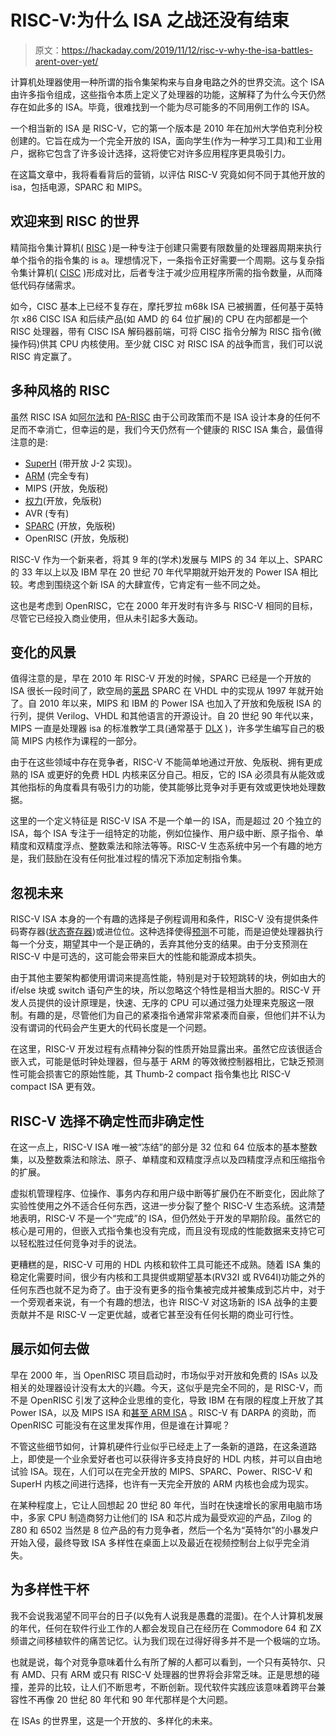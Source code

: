 # RISC-V:为什么 ISA 之战还没有结束

> 原文：<https://hackaday.com/2019/11/12/risc-v-why-the-isa-battles-arent-over-yet/>

计算机处理器使用一种所谓的指令集架构来与自身电路之外的世界交流。这个 ISA 由许多指令组成，这些指令本质上定义了处理器的功能，这解释了为什么今天仍然存在如此多的 ISA。毕竟，很难找到一个能为尽可能多的不同用例工作的 ISA。

一个相当新的 ISA 是 RISC-V，它的第一个版本是 2010 年在加州大学伯克利分校创建的。它旨在成为一个完全开放的 ISA，面向学生(作为一种学习工具)和工业用户，据称它包含了许多设计选择，这将使它对许多应用程序更具吸引力。

在这篇文章中，我将看看背后的营销，以评估 RISC-V 究竟如何不同于其他开放的 isa，包括电源，SPARC 和 MIPS。

## 欢迎来到 RISC 的世界

精简指令集计算机( [RISC](https://en.wikipedia.org/wiki/Reduced_instruction_set_computer) )是一种专注于创建只需要有限数量的处理器周期来执行单个指令的指令集的 is a。理想情况下，一条指令正好需要一个周期。这与复杂指令集计算机( [CISC](https://en.wikipedia.org/wiki/Complex_instruction_set_computer) )形成对比，后者专注于减少应用程序所需的指令数量，从而降低代码存储需求。

如今，CISC 基本上已经不复存在，摩托罗拉 m68k ISA 已被搁置，任何基于英特尔 x86 CISC ISA 和后续产品(如 AMD 的 64 位扩展)的 CPU 在内部都是一个 RISC 处理器，带有 CISC ISA 解码器前端，可将 CISC 指令分解为 RISC 指令(微操作码)供其 CPU 内核使用。至少就 CISC 对 RISC ISA 的战争而言，我们可以说 RISC 肯定赢了。

## 多种风格的 RISC

虽然 RISC ISA 如[阿尔法](https://en.wikipedia.org/wiki/DEC_Alpha)和 [PA-RISC](https://en.wikipedia.org/wiki/PA-RISC) 由于公司政策而不是 ISA 设计本身的任何不足而不幸消亡，但幸运的是，我们今天仍然有一个健康的 RISC ISA 集合，最值得注意的是:

*   [SuperH](https://en.wikipedia.org/wiki/SuperH) (带开放 J-2 实现)。
*   [ARM](https://en.wikipedia.org/wiki/ARM_architecture) (完全专有)
*   MIPS (开放，免版税)
*   [权力](https://en.wikipedia.org/wiki/Power_ISA)(开放，免版税)
*   AVR (专有)
*   [SPARC](https://en.wikipedia.org/wiki/SPARC) (开放，免版税)
*   OpenRISC (开放，免版税)

RISC-V 作为一个新来者，将其 9 年的(学术)发展与 MIPS 的 34 年以上、SPARC 的 33 年以上以及 IBM 早在 20 世纪 70 年代早期就开始开发的 Power ISA 相比较。考虑到围绕这个新 ISA 的大肆宣传，它肯定有一些不同之处。

这也是考虑到 OpenRISC，它在 2000 年开发时有许多与 RISC-V 相同的目标，尽管它已经投入商业使用，但从未引起多大轰动。

## 变化的风景

值得注意的是，早在 2010 年 RISC-V 开发的时候，SPARC 已经是一个开放的 ISA 很长一段时间了，欧空局的[莱昂](https://en.wikipedia.org/wiki/LEON) SPARC 在 VHDL 中的实现从 1997 年就开始了。自 2010 年以来，MIPS 和 IBM 的 Power ISA 也加入了开放和免版税 ISA 的行列，提供 Verilog、VHDL 和其他语言的开源设计。自 20 世纪 90 年代以来，MIPS 一直是处理器 isa 的标准教学工具(通常基于 [DLX](https://en.wikipedia.org/wiki/DLX) )，许多学生编写自己的极简 MIPS 内核作为课程的一部分。

由于在这些领域中存在竞争者，RISC-V 不能简单地通过开放、免版税、拥有更成熟的 ISA 或更好的免费 HDL 内核来区分自己。相反，它的 ISA 必须具有从能效或其他指标的角度看具有吸引力的功能，使其能够比竞争对手更有效或更快地处理数据。

这里的一个定义特征是 RISC-V ISA 不是一个单一的 ISA，而是超过 20 个独立的 ISA，每个 ISA 专注于一组特定的功能，例如位操作、用户级中断、原子指令、单精度和双精度浮点、整数乘法和除法等等。RISC-V 生态系统中另一个有趣的地方是，我们鼓励在没有任何批准过程的情况下添加定制指令集。

## 忽视未来

RISC-V ISA 本身的一个有趣的选择是子例程调用和条件，RISC-V 没有提供条件码寄存器([状态寄存器](https://en.wikipedia.org/wiki/Status_register))或进位位。这种选择使得[预测](https://en.wikipedia.org/wiki/Predication_%28computer_architecture%29)不可能，而是迫使处理器执行每一个分支，期望其中一个是正确的，丢弃其他分支的结果。由于分支预测在 RISC-V 中是可选的，这可能会带来巨大的性能和能源成本损失。

由于其他主要架构都使用谓词来提高性能，特别是对于较短跳转的块，例如由大的 if/else 块或 switch 语句产生的块，所以忽略这个特性是相当大胆的。RISC-V 开发人员提供的设计原理是，快速、无序的 CPU 可以通过强力处理来克服这一限制。有趣的是，尽管他们为自己的紧凑指令通常非常紧凑而自豪，但他们并不认为没有谓词的代码会产生更大的代码长度是一个问题。

在这里，RISC-V 开发过程有点精神分裂的性质开始显露出来。虽然它应该很适合嵌入式，可能是低时钟处理器，但与基于 ARM 的等效微控制器相比，它缺乏预测性可能会损害它的原始性能，其 Thumb-2 compact 指令集也比 RISC-V compact ISA 更有效。

## RISC-V 选择不确定性而非确定性

在这一点上，RISC-V ISA 唯一被“冻结”的部分是 32 位和 64 位版本的基本整数集，以及整数乘法和除法、原子、单精度和双精度浮点以及四精度浮点和压缩指令的扩展。

虚拟机管理程序、位操作、事务内存和用户级中断等扩展仍在不断变化，因此除了实验性使用之外不适合任何东西，这进一步分裂了整个 RISC-V 生态系统。这清楚地表明，RISC-V 不是一个“完成”的 ISA，但仍然处于开发的早期阶段。虽然它的核心是可用的，但嵌入式指令集也没有完成，而且没有现成的性能数据来支持它可以轻松胜过任何竞争对手的说法。

更糟糕的是，RISC-V 可用的 HDL 内核和软件工具可能还不成熟。随着 ISA 集的稳定化需要时间，很少有内核和工具提供或期望基本(RV32I 或 RV64I)功能之外的任何东西也就不足为奇了。由于没有更多的指令集被完成并被集成到芯片中，对于一个旁观者来说，有一个有趣的想法，也许 RISC-V 对这场新的 ISA 战争的主要贡献并不是 RISC-V 一定更优越，或者它甚至没有任何长期的商业可行性。

## 展示如何去做

早在 2000 年，当 OpenRISC 项目启动时，市场似乎对开放和免费的 ISAs 以及相关的处理器设计没有太大的兴趣。今天，这似乎是完全不同的，是 RISC-V，而不是 OpenRISC 引发了这种企业思维的变化，导致 IBM 在有限的程度上开放了其 Power ISA，以及 MIPS ISA 和[甚至 ARM ISA](https://staceyoniot.com/why-arm-opened-up-its-instruction-set-and-what-it-means-for-iot/) 。RISC-V 有 DARPA 的资助，而 OpenRISC 可能没有在这里发挥作用，但是谁在计算呢？

不管这些细节如何，计算机硬件行业似乎已经走上了一条新的道路，在这条道路上，即使是一个业余爱好者也可以获得许多支持良好的 HDL 内核，并可以自由地试验 ISA。现在，人们可以在完全开放的 MIPS、SPARC、Power、RISC-V 和 SuperH 内核之间进行选择，也许有一天完全开放的 ARM 内核也会成为现实。

在某种程度上，它让人回想起 20 世纪 80 年代，当时在快速增长的家用电脑市场中，多家 CPU 制造商努力让他们的 ISA 和芯片成为最受欢迎的产品，Zilog 的 Z80 和 6502 当然是 8 位产品的有力竞争者，然后一个名为“英特尔”的小暴发户开始入侵，最终导致 ISA 多样性在桌面上以及最近在视频控制台上似乎完全消失。

## 为多样性干杯

我不会说我渴望不同平台的日子(以免有人说我是愚蠢的混蛋)。在个人计算机发展的年代，任何在软件行业工作的人都会发现自己在经历在 Commodore 64 和 ZX 频谱之间移植软件的痛苦记忆。认为我们现在过得好得多并不是一个极端的立场。

也就是说，每个对竞争意味着什么有所了解的人都可以看到，一个只有英特尔、只有 AMD、只有 ARM 或只有 RISC-V 处理器的世界将会非常乏味。正是思想的碰撞，差异的比较，让人们不断思考，不断创新。现代软件实践应该意味着跨平台兼容性不再像 20 世纪 80 年代和 90 年代那样是个大问题。

在 ISAs 的世界里，这是一个开放的、多样化的未来。